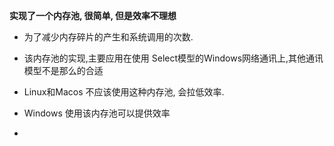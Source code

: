 **实现了一个内存池, 很简单,  但是效率不理想**

- 为了减少内存碎片的产生和系统调用的次数.
- 该内存池的实现,主要应用在使用 Select模型的Windows网络通讯上,其他通讯模型不是那么的合适
- Linux和Macos 不应该使用这种内存池, 会拉低效率.

- Windows 使用该内存池可以提供效率
- 

